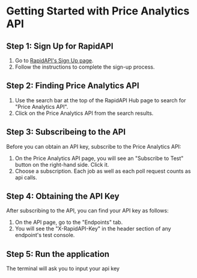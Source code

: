 

# Getting Started with Price Analytics API

## Step 1: Sign Up for RapidAPI

1. Go to [RapidAPI's Sign Up page](https://rapidapi.com/signup).
3. Follow the instructions to complete the sign-up process.

## Step 2: Finding Price Analytics API

1. Use the search bar at the top of the RapidAPI Hub page to search for "Price Analytics API".
2. Click on the Price Analytics API from the search results.

## Step 3: Subscribeing to the API

Before you can obtain an API key, subscribe to the Price Analytics API:

1. On the Price Analytics API page, you will see an "Subscribe to Test" button on the right-hand side. Click it.
2. Choose a subscription. Each job as well as each poll request counts as api calls. 

## Step 4: Obtaining the API Key

After subscribing to the API, you can find your API key as follows:

1. On the API page, go to the "Endpoints" tab.
2. You will see the "X-RapidAPI-Key" in the header section of any endpoint's test console.

## Step 5: Run the application

The terminal will ask you to input your api key


